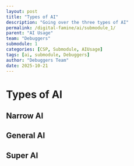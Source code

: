 ```yaml
---
layout: post
title: "Types of AI"
description: "Going over the three types of AI"
permalink: /digital-famine/ai/submodule_1/
parent: "AI Usage"
team: "Debuggers"
submodule: 1
categories: [CSP, Submodule, AIUsage]
tags: [ai, submodule, Debuggers]
author: "Debuggers Team"
date: 2025-10-21
---
```


# Types of AI

## Narrow AI
## General AI
## Super AI

